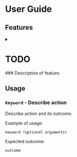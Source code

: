 # User Guide

## Features 
<details>
<summary><h1> TODO</summary>
<br>
This is how you dropdown.
</details>
###  
Description of feature.

## Usage

### `Keyword` - Describe action

Describe action and its outcome.

Example of usage: 

`keyword (optional arguments)`

Expected outcome:

`outcome`
